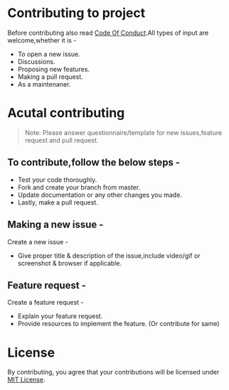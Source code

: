 # Contributing to project

Before contributing also read [Code Of Conduct](https://github.com/jayantur13/yo-memes-jokes/blob/master/CODE_OF_CONDUCT.md "Code Of Conduct").All types of input are welcome,whether it is -

- To open a new issue.
- Discussions.
- Proposing new features.
- Making a pull request.
- As a maintenaner.

# Acutal contributing

> Note: Please answer questionnaire/template for new issues,feature request and pull request.

## To contribute,follow the below steps -

- Test your code thoroughly.
- Fork and create your branch from master.
- Update documentation or any other changes you made.
- Lastly, make a pull request.

## Making a new issue -

Create a new issue -

- Give proper title & description of the issue,include video/gif or screenshot & browser if applicable.

## Feature request -

Create a feature request -

- Explain your feature request.
- Provide resources to implement the feature. (Or contribute for same)

# License

By contributing, you agree that your contributions will be licensed under [MIT License](https://github.com/jayantur13/yo-memes-jokes/blob/master/LICENSE "MIT License").